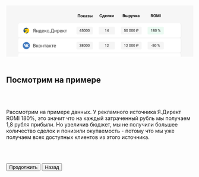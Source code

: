 <img src="6ScreenImage.png" no_margin="true" />

<br>
<br>

## Посмотрим на примере

<br>
<br>

Рассмотрим на примере данных. У рекламного источника Я.Директ ROMI 180%, это значит что на каждый затраченный рубль мы получаем 1,8 рубля прибыли. Но увеличив бюджет, мы не получили большее количество сделок и понизили окупаемость - потому что мы уже получаем всех доступных клиентов из этого источника.

<br>
<br>

<button b_to="/demo/romi/7Screen.md" b_type="fill" b_theme="primary">Продолжить</button>
<button b_to="/demo/romi/5Screen.md" b_type="outline" b_theme="secondary">Назад</button>
